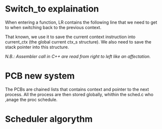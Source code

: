 # Switch_to explaination

When entering a function, LR contains the following line that we need to get to when switching back to the previous context.

That known, we use it to save the current context instruction into current_ctx (the global current ctx_s structure). We also need to save the stack pointer into this structure.

*N.B.: Assembler call in C++ are read from right to left like an affectation.*

# PCB new system

The PCBs are chained lists that contains context and pointer to the next process.
All the process are then stored globally, whithin the sched.c who ,anage the proc schedule. 

# Scheduler algorythm


